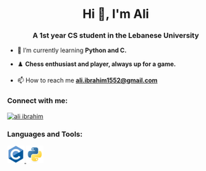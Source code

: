<h1 align="center">Hi 👋, I'm Ali</h1>
<h3 align="center">A 1st year CS student in the Lebanese University</h3>

- 🌱 I’m currently learning **Python and C.**

- ♟️ **Chess enthusiast and player, always up for a game.**

- 📫 How to reach me **ali.ibrahim1552@gmail.com**

<h3 align="left">Connect with me:</h3>
<p align="left">
<a href="https://linkedin.com/in/ali ibrahim" target="blank"><img align="center" src="https://raw.githubusercontent.com/rahuldkjain/github-profile-readme-generator/master/src/images/icons/Social/linked-in-alt.svg" alt="ali ibrahim" height="30" width="40" /></a>
</p>

<h3 align="left">Languages and Tools:</h3>
<p align="left"> <a href="https://www.cprogramming.com/" target="_blank" rel="noreferrer"> <img src="https://raw.githubusercontent.com/devicons/devicon/master/icons/c/c-original.svg" alt="c" width="40" height="40"/> </a> <a href="https://www.python.org" target="_blank" rel="noreferrer"> <img src="https://raw.githubusercontent.com/devicons/devicon/master/icons/python/python-original.svg" alt="python" width="40" height="40"/> </a> </p>
